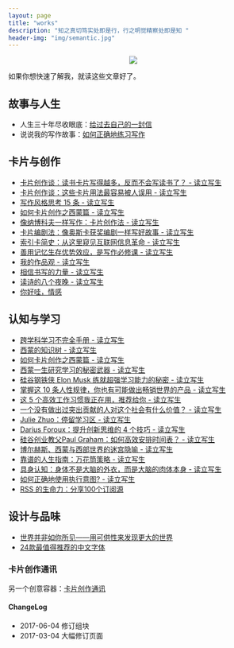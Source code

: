 ```yaml
---
layout: page
title: "works"
description: "知之真切笃实处即是行，行之明觉精察处即是知 "
header-img: "img/semantic.jpg"
---
```



<center>
    <p><img src="http://7xlfkx.com1.z0.glb.clouddn.com/white2.jpg" align="center"></p>
</center>


如果你想快速了解我，就读这些文章好了。


## 故事与人生

* 人生三十年尽收眼底：[给过去自己的一封信](http://www.cnfeat.com/blog/2017/03/03/a-letter-to-myself-in-that-past/)
* 说说我的写作故事：[如何正确地练习写作](http://www.jianshu.com/p/2621444b619d)

## 卡片与创作


* [卡片创作谈：读书卡片写得越多，反而不会写读书了？ - 读立写生](http://www.cnfeat.com/blog/2017/06/04/CardTalk-ReadAndWrite/)
* [卡片创作谈：这些卡片用法最容易被人误用 - 读立写生](http://www.cnfeat.com/blog/2017/04/23/CardsUsage/)
* [写作风格思考 15 条 - 读立写生](http://www.cnfeat.com/blog/2017/03/28/WriteStyleThinking15/)
* [如何卡片创作之西蒙篇 - 读立写生](http://www.cnfeat.com/blog/2016/12/21/CardWriteSimon/)
* [像纳博科夫一样写作：卡片创作法 - 读立写生](http://www.cnfeat.com/blog/2016/11/20/NabokovWriteStyle/)
* [卡片编剧法：像奥斯卡获奖编剧一样写好故事 - 读立写生](http://www.cnfeat.com/blog/2017/05/09/OscarScreenWriterCardsUsage/)
* [索引卡简史：从这里窥见互联网信息革命 - 读立写生](http://www.cnfeat.com/blog/2017/03/24/Briefhistory/)
* [善用记忆生存优势效应，是写作必修课 - 读立写生](http://www.cnfeat.com/blog/2017/03/17/MemoryEffectOfSurvival/)
* [我的作品观 - 读立写生](http://www.cnfeat.com/blog/2017/03/07/Creation-Viewpoints/)
* [相信书写的力量 - 读立写生](http://www.cnfeat.com/blog/2017/02/21/ThePowerOfWords/)
* [读诗的八个夜晚 - 读立写生](http://www.cnfeat.com/blog/2017/05/13/PoemNigt/)
* [你好哇，情感](http://www.cnfeat.com/blog/2017/02/16/HelloEmotion/)


## 认知与学习


* [跨学科学习不完全手册 - 读立写生](http://www.cnfeat.com/blog/2017/05/30/InterdisciplinaryLearning/)
* [西蒙的知识树 - 读立写生](http://www.cnfeat.com/blog/2017/01/05/SimonKnowlegeTree/)
* [如何卡片创作之西蒙篇 - 读立写生](http://www.cnfeat.com/blog/2016/12/21/CardWriteSimon/)
* [西蒙一生研究学习的秘密武器 - 读立写生](http://www.cnfeat.com/blog/2016/12/13/BestVSGood/)
* [硅谷钢铁侠 Elon Musk 练就超强学习能力的秘密 - 读立写生](http://www.cnfeat.com/blog/2017/04/26/HowElonMuskLearnsFasterAndBetterThanEveryoneElse/)
* [掌握这 10 条人性规律，你也有可能做出畅销世界的产品 - 读立写生](http://www.cnfeat.com/blog/2017/05/24/Biz10Rules/)
* [这 5 个高效工作习惯我正在用，推荐给你 - 读立写生](http://www.cnfeat.com/blog/2017/05/04/FiveHabbits/)
* [一个没有做出过突出贡献的人对这个社会有什么价值？ - 读立写生](http://www.cnfeat.com/blog/2017/06/03/TheMoonAndSixpence/)
* [Julie Zhuo：停留学习区 - 读立写生](http://www.cnfeat.com/blog/2017/04/26/StayingintheDiscomfortZone/)
* [Darius Foroux：提升创新思维的 4 个技巧 - 读立写生](http://www.cnfeat.com/blog/2017/04/26/4IdeasToImproveYourCreativeThinking/)
* [硅谷创业教父Paul Graham：如何高效安排时间表？ - 读立写生](http://www.cnfeat.com/blog/2017/03/28/Paulgraham-Time/)
* [博尔赫斯、西蒙与西部世界的迷宫隐喻 - 读立写生](http://www.cnfeat.com/blog/2016/12/05/SimonWestworldMaze/)
* [靠谱的人生指南：万花筒策略 - 读立写生](http://www.cnfeat.com/blog/2016/12/01/KaleidoscopeStrategy/)
* [具身认知：身体不是大脑的外衣，而是大脑的肉体本身 - 读立写生](http://www.cnfeat.com/blog/2016/07/31/Embodied-Cognition/)
* [如何正确地使用执行意图? - 读立写生](http://www.cnfeat.com/blog/2015/11/21/if-then/)
* [RSS 的生命力：分享100个订阅源](http://www.cnfeat.com/blog/2016/01/29/100Subscription/)

## 设计与品味

- [世界并非如你所见——用可供性来发现更大的世界](http://www.jianshu.com/p/6f1404e0240d)
- [24款最值得推荐的中文字体](http://cnfeat.com/blog/2015/05/22/a-24-chinese-fonts/)


### 卡片创作通讯

另一个创意容器：[卡片创作通讯](http://mesule.com/)

#### ChangeLog

- 2017-06-04 修订组块
- 2017-03-04 大幅修订页面








